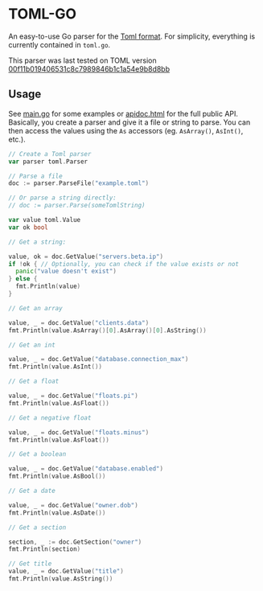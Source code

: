 TOML-GO
=======

An easy-to-use Go parser for the [Toml format](https://github.com/mojombo/toml). For simplicity, everything is currently contained in `toml.go`.

This parser was last tested on TOML version [00f11b019406531c8c7989846b1c1a54e9b8d8bb](https://github.com/mojombo/toml/tree/00f11b019406531c8c7989846b1c1a54e9b8d8bb)

Usage
-----

See [main.go](main.go) for some examples or [apidoc.html](apidoc.html) for the full public API. Basically, you create a parser and give it a file or string to parse. You can then access the values using the `As` accessors (eg. `AsArray()`, `AsInt()`, etc.).

```go
// Create a Toml parser
var parser toml.Parser

// Parse a file
doc := parser.ParseFile("example.toml")

// Or parse a string directly:
// doc := parser.Parse(someTomlString)

var value toml.Value
var ok bool

// Get a string:

value, ok = doc.GetValue("servers.beta.ip")
if !ok { // Optionally, you can check if the value exists or not
  panic("value doesn't exist")
} else {
  fmt.Println(value)
}

// Get an array

value, _ = doc.GetValue("clients.data")
fmt.Println(value.AsArray()[0].AsArray()[0].AsString())

// Get an int

value, _ = doc.GetValue("database.connection_max")
fmt.Println(value.AsInt())

// Get a float

value, _ = doc.GetValue("floats.pi")
fmt.Println(value.AsFloat())

// Get a negative float

value, _ = doc.GetValue("floats.minus")
fmt.Println(value.AsFloat())

// Get a boolean

value, _ = doc.GetValue("database.enabled")
fmt.Println(value.AsBool())

// Get a date

value, _ = doc.GetValue("owner.dob")
fmt.Println(value.AsDate())

// Get a section

section, _ := doc.GetSection("owner")
fmt.Println(section)

// Get title
value, _ = doc.GetValue("title")
fmt.Println(value.AsString())
```

